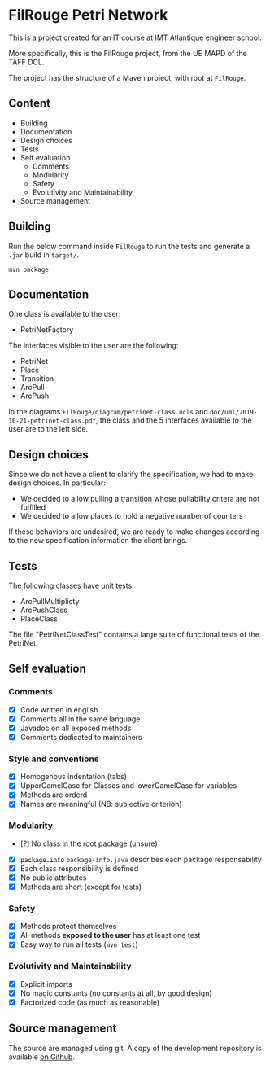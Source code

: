 # FilRouge Petri Network

This is a project created for an IT course at IMT Atlantique engineer school.

More specifically, this is the FilRouge project, from the UE MAPD of the TAFF DCL.

The project has the structure of a Maven project, with root at `FilRouge`.

## Content

- Building
- Documentation
- Design choices
- Tests
- Self evaluation
  - Comments
  - Modularity
  - Safety
  - Evolutivity and Maintainability
- Source management

## Building

Run the below command inside `FilRouge` to run the tests and generate a `.jar`
build in `target/`.

```
mvn package
```

## Documentation

One class is available to the user:

- PetriNetFactory

The interfaces visible to the user are the following:

- PetriNet
- Place
- Transition
- ArcPull
- ArcPush

In the diagrams `FilRouge/diagram/petrinet-class.ucls` and
`doc/uml/2019-10-21-petrinet-class.pdf`, the class and the 5 interfaces
available to the user are to the left side.

## Design choices

Since we do not have a client to clarify the specification, we had to make
design choices. In particular:

- We decided to allow pulling a transition whose pullability critera are not
  fulfilled
- We decided to allow places to hold a negative number of counters

If these behaviors are undesired, we are ready to make changes according to the
new specification information the client brings.

## Tests

The following classes have unit tests:

- ArcPullMultiplicty
- ArcPushClass
- PlaceClass

The file "PetriNetClassTest" contains a large suite of functional tests of the
PetriNet.

## Self evaluation

### Comments

- [x] Code written in english
- [x] Comments all in the same language
- [x] Javadoc on all exposed methods
- [x] Comments dedicated to maintainers

### Style and conventions

- [x] Homogenous indentation (tabs)
- [x] UpperCamelCase for Classes and lowerCamelCase for variables
- [x] Methods are orderd
- [x] Names are meaningful (NB: subjective criterion)

### Modularity

- [?] No class in the root package (unsure)
- [x] ~~`package.info`~~ `package-info.java` describes each package
      responsability
- [x] Each class responsibility is defined
- [x] No public attributes
- [x] Methods are short (except for tests)

### Safety

- [x] Methods protect themselves
- [x] All methods **exposed to the user** has at least one test
- [x] Easy way to run all tests (`mvn test`)

### Evolutivity and Maintainability

- [x] Explicit imports
- [x] No magic constants (no constants at all, by good design)
- [x] Factorized code (as much as reasonable)

## Source management

The source are managed using git. A copy of the development repository is
available [on Github](https://github.com/mathieucaroff/FilRouge).
